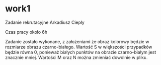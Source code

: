 # work1
Zadanie rekrutacyjne Arkadiusz Ciepły

Czas pracy około 6h

Zadanie zostało wykonane, z założeniami że obraz kolorowy będzie w rozmiarze obrazu czarno-białego. Wartość S w większości przypadków będzie równa 0, ponieważ białych punktów
na obrazie czarno-białym jest znacznie mniej. Wartości M oraz N można zmieniać dowolnie w pliku.
